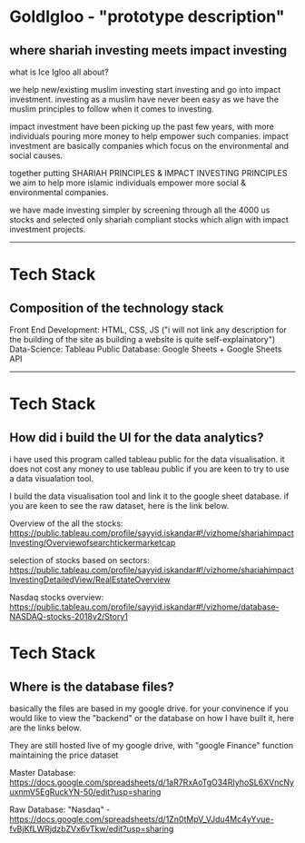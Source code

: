 # GoldIgloo - "prototype description"
where shariah investing meets impact investing
---
what is Ice Igloo all about?

we help new/existing muslim investing start investing and go into impact investment.
investing as a muslim have never been easy as we have the muslim principles to follow 
when it comes to investing.

impact investment have been picking up the past few years, with more individuals pouring more 
money to help empower such companies. impact investment are basically companies which focus 
on the environmental and social causes.

together putting SHARIAH PRINCIPLES & IMPACT INVESTING PRINCIPLES we aim to help more islamic individuals
empower more social & environmental companies.

we have made investing simpler by screening through all the 4000 us stocks and selected 
only shariah compliant stocks which align with impact investment projects.

---
# Tech Stack
Composition of the technology stack
---

Front End Development: HTML, CSS, JS ("i will not link any description for the building of the site as building a website is quite self-explainatory")
Data-Science: Tableau Public
Database: Google Sheets + Google Sheets API

---
# Tech Stack
How did i build the UI for the data analytics?
---
i have used this program called tableau public for the data visualisation.
it does not cost any money to use tableau public if you are keen to try
to use a data visualation tool.

I build the data visualisation tool and link it to the google sheet database.
if you are keen to see the raw dataset, here is the link below.

Overview of the all the stocks: https://public.tableau.com/profile/sayyid.iskandar#!/vizhome/shariahimpactInvesting/Overviewofsearchtickermarketcap

selection of stocks based on sectors:
https://public.tableau.com/profile/sayyid.iskandar#!/vizhome/shariahimpactInvestingDetailedView/RealEstateOverview

Nasdaq stocks overview:
https://public.tableau.com/profile/sayyid.iskandar#!/vizhome/database-NASDAQ-stocks-2018v2/Story1


# Tech Stack
Where is the database files?
---

basically the files are based in my google drive.
for your convinence if you would like to view the "backend"
or the database on how I have built it, here are the links below.

They are still hosted live of my google drive, with "google Finance" function maintaining the price dataset

Master Database: https://docs.google.com/spreadsheets/d/1aR7RxAoTgO34RIyhoSL6XVncNyuxnmV5EgRuckYN-50/edit?usp=sharing

Raw Database: "Nasdaq" - https://docs.google.com/spreadsheets/d/1Zn0tMpV_VJdu4Mc4yYvue-fvBjKfLWRjdzbZVx6vTkw/edit?usp=sharing

